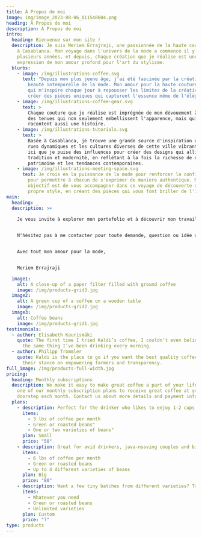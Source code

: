 ```yaml
---
title: À Propos de moi
image: img/image_2023-08-06_011548604.png
heading: À Propos de moi
description: À Propos de moi
intro:
  heading: Bienvenue sur mon site !
  description: Je suis Meriem Errajraji, une passionnée de la haute couture basée
    à Casablanca. Mon voyage dans l'univers de la mode a commencé il y a
    plusieurs années, et depuis, chaque création que je réalise est une
    expression de mon amour profond pour l'art du stylisme.
  blurbs:
    - image: /img/illustrations-coffee.svg
      text: "Depuis mon plus jeune âge, j'ai été fascinée par la créativité et la
        beauté intemporelle de la mode. Mon amour pour la haute couture est ce
        qui m'inspire chaque jour à repousser les limites de la créativité et à
        créer des pièces uniques qui capturent l'essence même de l'élégance. "
    - image: /img/illustrations-coffee-gear.svg
      text: >
        Chaque couture que je réalise est imprégnée de mon dévouement à créer
        des tenues qui non seulement embellissent l'apparence, mais qui
        racontent aussi une histoire.
    - image: /img/illustrations-tutorials.svg
      text: >
        Basée à Casablanca, je trouve une grande source d'inspiration dans les
        rues dynamiques et les cultures diverses de cette ville vibrante. C'est
        ici que je puise des influences pour créer des designs qui allient
        tradition et modernité, en reflétant à la fois la richesse de notre
        patrimoine et les tendances contemporaines.
    - image: /img/illustrations-meeting-space.svg
      text: Je crois en la puissance de la mode pour renforcer la confiance en soi et
        pour permettre à chacun de s'exprimer de manière authentique. Mon
        objectif est de vous accompagner dans ce voyage de découverte de votre
        propre style, en créant des pièces qui vous font briller de l'intérieur.
main:
  heading: _
  description: >+
    
    Je vous invite à explorer mon portefolio et à découvrir mon travail. Si vous partagez ma passion pour la haute couture et que vous êtes à la recherche de pièces qui captivent l'âme, je serais honorée de collaborer avec vous pour créer quelque chose de vraiment exceptionnel.


    N'hésitez pas à me contacter pour toute demande, question ou idée que vous pourriez avoir. Merci de visiter mon site et de vous joindre à moi dans cette aventure créative.


    Avec tout mon amour pour la mode,


    Meriem Errajraji

  image1:
    alt: A close-up of a paper filter filled with ground coffee
    image: /img/products-grid3.jpg
  image2:
    alt: A green cup of a coffee on a wooden table
    image: /img/products-grid2.jpg
  image3:
    alt: Coffee beans
    image: /img/products-grid1.jpg
testimonials:
  - author: Elisabeth Kaurismäki
    quote: The first time I tried Kaldi’s coffee, I couldn’t even believe that was
      the same thing I’ve been drinking every morning.
  - author: Philipp Trommler
    quote: Kaldi is the place to go if you want the best quality coffee. I love
      their stance on empowering farmers and transparency.
full_image: /img/products-full-width.jpg
pricing:
  heading: Monthly subscriptions
  description: We make it easy to make great coffee a part of your life. Choose
    one of our monthly subscription plans to receive great coffee at your
    doorstep each month. Contact us about more details and payment info.
  plans:
    - description: Perfect for the drinker who likes to enjoy 1-2 cups per day.
      items:
        - 3 lbs of coffee per month
        - Green or roasted beans"
        - One or two varieties of beans"
      plan: Small
      price: "50"
    - description: Great for avid drinkers, java-nsoving couples and bigger crowds
      items:
        - 6 lbs of coffee per month
        - Green or roasted beans
        - Up to 4 different varieties of beans
      plan: Big
      price: "80"
    - description: Want a few tiny batches from different varieties? Try our custom plan
      items:
        - Whatever you need
        - Green or roasted beans
        - Unlimited varieties
      plan: Custom
      price: "?"
type: products
---
```

